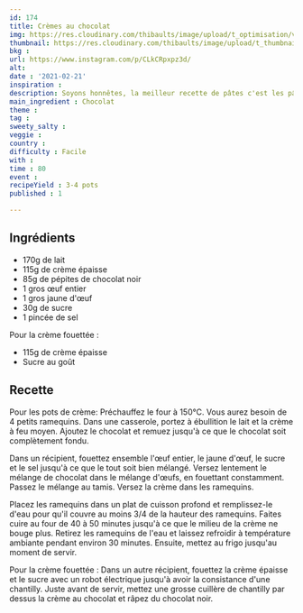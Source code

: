 ```yaml
---
id: 174
title: Crèmes au chocolat
img: https://res.cloudinary.com/thibaults/image/upload/t_optimisation/v1613930869/Recipes/20210221_cremes_chocolat.jpg
thumbnail: https://res.cloudinary.com/thibaults/image/upload/t_thumbnail_josie/v1613930869/Recipes/20210221_cremes_chocolat.jpg
bkg : 
url: https://www.instagram.com/p/CLkCRpxpz3d/
alt: 
date : '2021-02-21'
inspiration : 
description: Soyons honnêtes, la meilleur recette de pâtes c'est les pâtes à la truffe. Essayez donc cette recette délicieuse.
main_ingredient : Chocolat
theme : 
tag : 
sweety_salty : 
veggie :
country : 
difficulty : Facile
with : 
time : 80
event : 
recipeYield : 3-4 pots
published : 1

---
```


## Ingrédients
 - 170g de lait
 - 115g de crème épaisse
 - 85g de pépites de chocolat noir
 - 1 gros œuf entier
 - 1 gros jaune d'œuf
 - 30g de sucre
 - 1 pincée de sel

Pour la crème fouettée :
 - 115g de crème épaisse
 - Sucre au goût

## Recette
Pour les pots de crème: Préchauffez le four à 150°C. Vous aurez besoin de 4 petits ramequins.
Dans une casserole, portez à ébullition le lait et la crème à feu moyen. Ajoutez le chocolat et remuez jusqu'à ce que le chocolat soit complètement fondu.

Dans un récipient, fouettez ensemble l'œuf entier, le jaune d'œuf, le sucre et le sel jusqu'à ce que le tout soit bien mélangé. Versez lentement le mélange de chocolat dans le mélange d'œufs, en fouettant constamment. Passez le mélange au tamis. Versez la crème dans les ramequins.

Placez les ramequins dans un plat de cuisson profond et remplissez-le d'eau pour qu'il couvre au moins 3/4 de la hauteur des ramequins. Faites cuire au four de 40 à 50 minutes jusqu'à ce que le milieu de la crème ne bouge plus.
Retirez les ramequins de l'eau et laissez refroidir à température ambiante pendant environ 30 minutes. Ensuite, mettez au frigo jusqu'au moment de servir.

Pour la crème fouettée :
Dans un autre récipient, fouettez la crème épaisse et le sucre avec un robot électrique jusqu'à avoir la consistance d'une chantilly. Juste avant de servir, mettez une grosse cuillère de chantilly par dessus la crème au chocolat et râpez du chocolat noir.